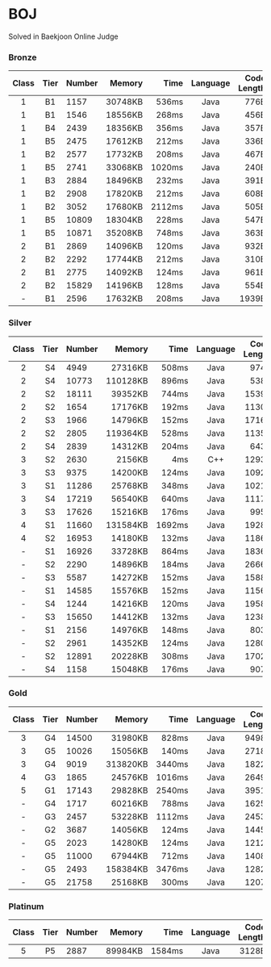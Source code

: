 # BOJ
Solved in Baekjoon Online Judge

### Bronze
|Class|Tier|Number|Memory|Time|Language|Code Length|
|:---:|:---:|:-----|-----:|---:|:------:|----------:|
|1|B1|1157|30748KB|536ms|Java|776B|
|1|B1|1546|18556KB|268ms|Java|456B|
|1|B4|2439|18356KB|356ms|Java|357B|
|1|B5|2475|17612KB|212ms|Java|336B|
|1|B2|2577|17732KB|208ms|Java|467B|
|1|B5|2741|33068KB|1020ms|Java|240B|
|1|B3|2884|18496KB|232ms|Java|391B|
|1|B2|2908|17820KB|212ms|Java|608B|
|1|B2|3052|17680KB|2112ms|Java|505B|
|1|B5|10809|18304KB|228ms|Java|547B|
|1|B5|10871|35208KB|748ms|Java|363B|
|2|B1|2869|14096KB|120ms|Java|932B|
|2|B2|2292|17744KB|212ms|Java|310B|
|2|B1|2775|14092KB|124ms|Java|961B|
|2|B2|15829|14196KB|128ms|Java|554B|
|-|B1|2596|17632KB|208ms|Java|1939B|

### Silver
|Class|Tier|Number|Memory|Time|Language|Code Length|
|:---:|:---:|:-----|-----:|---:|:------:|----------:|
|2|S4|4949|27316KB|508ms|Java|974B|
|2|S4|10773|110128KB|896ms|Java|538B|
|2|S2|18111|39352KB|744ms|Java|1539B|
|2|S2|1654|17176KB|192ms|Java|1130B|
|2|S3|1966|14796KB|152ms|Java|1716B|
|2|S2|2805|119364KB|528ms|Java|1135B|
|2|S4|2839|14312KB|204ms|Java|643B|
|3|S2|2630|2156KB|4ms|C++|1293B|
|3|S3|9375|14200KB|124ms|Java|1092B|
|3|S1|11286|25768KB|348ms|Java|1021B|
|3|S4|17219|56540KB|640ms|Java|1117B|
|3|S3|17626|15216KB|176ms|Java|995B|
|4|S1|11660|131584KB|1692ms|Java|1928B|
|4|S2|16953|14180KB|132ms|Java|1186B|
|-|S1|16926|33728KB|864ms|Java|1836B|
|-|S2|2290|14896KB|184ms|Java|2666B|
|-|S3|5587|14272KB|152ms|Java|1588B|
|-|S1|14585|15576KB|152ms|Java|1156B|
|-|S4|1244|14216KB|120ms|Java|1958B|
|-|S3|15650|14412KB|132ms|Java|1238B|
|-|S1|2156|14976KB|148ms|Java|803B|
|-|S2|2961|14352KB|124ms|Java|1280B|
|-|S2|12891|20228KB|308ms|Java|1702B|
|-|S4|1158|15048KB|176ms|Java|907B|

### Gold
|Class|Tier|Number|Memory|Time|Language|Code Length|
|:---:|:---:|:-----|-----:|---:|:------:|----------:|
|3|G4|14500|31980KB|828ms|Java|9498B|
|3|G5|10026|15056KB|140ms|Java|2718B|
|3|G4|9019|313820KB|3440ms|Java|1822B|
|4|G3|1865|24576KB|1016ms|Java|2649B|
|5|G1|17143|29828KB|2540ms|Java|3951B|
|-|G4|1717|60216KB|788ms|Java|1625B|
|-|G3|2457|53228KB|1112ms|Java|2453B|
|-|G2|3687|14056KB|124ms|Java|1445B|
|-|G5|2023|14280KB|124ms|Java|1212B|
|-|G5|11000|67944KB|712ms|Java|1408B|
|-|G5|2493|158384KB|3476ms|Java|1282B|
|-|G5|21758|25168KB|300ms|Java|1207B|

### Platinum
|Class|Tier|Number|Memory|Time|Language|Code Length|
|:---:|:---:|:-----|-----:|---:|:------:|----------:|
|5|P5|2887|89984KB|1584ms|Java|3128B|
